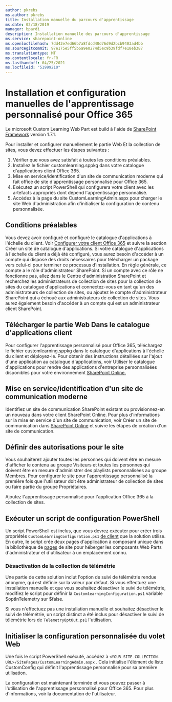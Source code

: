 ```yaml
---
author: pkrebs
ms.author: pkrebs
title: Installation manuelle du parcours d'apprentissage
ms.date: 02/18/2019
manager: bpardi
description: Installation manuelle des parcours d'apprentissage
ms.service: sharepoint-online
ms.openlocfilehash: 7dd43e7ed66b7a8fdcd40d76d9d2bcb9403ad4bb
ms.sourcegitcommit: 97e175e5ff5b6a9e0274d5ec9b39fdf7e18eb387
ms.translationtype: MT
ms.contentlocale: fr-FR
ms.lasthandoff: 04/25/2021
ms.locfileid: "51999210"
---
```

# <a name="manually-installing-and-configuring-custom-learning-for-office-365"></a>Installation et configuration manuelles de l'apprentissage personnalisé pour Office 365

Le microsoft Custom Learning Web Part est build à l'aide de [SharePoint Framework](/sharepoint/dev/spfx/sharepoint-framework-overview) version 1.7.1.

Pour installer et configurer manuellement le partie Web Et la collection de sites, vous devez effectuer les étapes suivantes :

1. Vérifier que vous avez satisfait à toutes les conditions préalables.
1. Installez le fichier customlearning.sppkg dans votre catalogue d'applications client Office 365.
1. Mise en service/identification d'un site de communication moderne qui fait office de site d'apprentissage personnalisé pour Office 365.
1. Exécutez un script PowerShell qui configurera votre client avec les artefacts appropriés dont dépend l'apprentissage personnalisé.
1. Accédez à la page du site CustomLearningAdmin.aspx pour charger le site Web d'administration afin d'initialiser la configuration de contenu personnalisée.

## <a name="prerequisites"></a>Conditions préalables

Vous devez avoir configuré et configuré le catalogue d'applications à l'échelle du client. Voir [Configurer votre client Office 365](/sharepoint/dev/spfx/set-up-your-developer-tenant#create-app-catalog-site) et suivre la section Créer un site de catalogue d'applications. Si votre catalogue d'applications à l'échelle du client a déjà été configuré, vous aurez besoin d'accéder à un compte qui dispose des droits nécessaires pour télécharger un package vers celui-ci pour terminer ce processus d'installation. En règle générale, ce compte a le rôle d'administrateur SharePoint. Si un compte avec ce rôle ne fonctionne pas, allez dans le Centre d'administration SharePoint et recherchez les administrateurs de collection de sites pour la collection de sites du catalogue d'applications et connectez-vous en tant qu'un des administrateurs de collection de sites, ou ajoutez le compte d'administrateur SharePoint qui a échoué aux administrateurs de collection de sites. Vous aurez également besoin d'accéder à un compte qui est un administrateur client SharePoint.

## <a name="upload-the-web-part-to-the-tenant-app-catalog"></a>Télécharger le partie Web Dans le catalogue d'applications client

Pour configurer l'apprentissage personnalisé pour Office 365, téléchargez le fichier customlearning.sppkg dans le catalogue d'applications à l'échelle du client et déployez-le. Pour obtenir des instructions détaillées sur l'ajout d'une application au catalogue d'applications, voir Utiliser le catalogue d'applications pour rendre des applications d'entreprise personnalisées disponibles pour votre environnement [SharePoint Online.](/sharepoint/use-app-catalog)

## <a name="provisionidentify-modern-communication-site"></a>Mise en service/identification d'un site de communication moderne

Identifiez un site de communication SharePoint existant ou provisionnez-en un nouveau dans votre client SharePoint Online. Pour plus d'informations sur la mise en service d'un site de communication, voir Créer un site de communication dans [SharePoint Online](https://support.office.com/article/create-a-communication-site-in-sharepoint-online-7fb44b20-a72f-4d2c-9173-fc8f59ba50eb) et suivre les étapes de création d'un site de communication.

## <a name="set-permissions-for-the-site"></a>Définir des autorisations pour le site

Vous souhaiterez ajouter toutes les personnes qui doivent être en mesure d'afficher le contenu au groupe Visiteurs et toutes les personnes qui doivent être en mesure d'administrer des playlists personnalisées au groupe Membres. Pour configurer le site pour l'apprentissage personnalisé la première fois que l'utilisateur doit être administrateur de collection de sites ou faire partie du groupe Propriétaires.

Ajoutez l'apprentissage personnalisé pour l'application Office 365 à la collection de sites.

## <a name="execute-powershell-configuration-script"></a>Exécuter un script de configuration PowerShell

Un script PowerShell est inclus, que vous devrez exécuter pour créer trois propriétés `CustomLearningConfiguration.ps1` [de client](/sharepoint/dev/spfx/tenant-properties) que la solution utilise. En outre, le script crée deux pages d'application à composant unique dans la bibliothèque de [pages](/sharepoint/dev/spfx/web-parts/single-part-app-pages) de site pour héberger les composants Web Parts d'administrateur et d'utilisateur à un emplacement connu.

### <a name="disabling-telemetry-collection"></a>Désactivation de la collection de télémétrie

Une partie de cette solution inclut l'option de suivi de télémétrie rendue anonyme, qui est définie sur la valeur par défaut. Si vous effectuez une installation manuelle et que vous souhaitez désactiver le suivi de télémétrie, modifiez le script pour définir la `CustomlearningConfiguration.ps1` variable $optInTelemetry sur $false.

Si vous n'effectuez pas une installation manuelle et souhaitez désactiver le suivi de télémétrie, un script distinct a été inclus pour désactiver le suivi de télémétrie lors de `TelemetryOptOut.ps1` l'utilisation.

## <a name="initialize-web-part-custom-configuration"></a>Initialiser la configuration personnalisée du volet Web

Une fois le script PowerShell exécuté, accédez à `<YOUR-SITE-COLLECTION-URL>/SitePages/CustomLearningAdmin.aspx` . Cela initialise l'élément de liste CustomConfig qui définit l'apprentissage personnalisé pour sa première utilisation.

La configuration est maintenant terminée et vous pouvez passer à l'utilisation de l'apprentissage personnalisé pour Office 365. Pour plus d'informations, voir la documentation de l'utilisateur.
